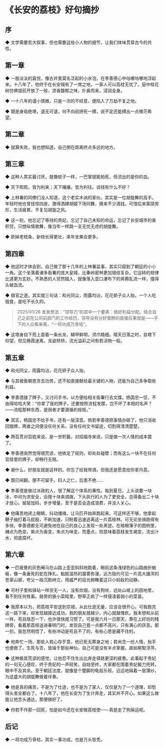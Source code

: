 # 《长安的荔枝》好句摘抄

## 序

◆ 文学需要宏大叙事，但也需要这些小人物的细节，让我们体味贯穿古今的共性。

## 第一章

◆ 一股淡淡的喜悦，像古井里莫名泛起的小水泡，在李善德心中咕嘟咕嘟地浮起来。十八年了，他终于在长安城有了一席之地，一家人可以高枕无忧了。庭中桂花树仿佛提前开放了一般，浓香馥郁之味，扑鼻而来，浸润全身。

◆ 一十八年的谨小慎微，只是一次的不经意，便陷入了万劫不复之地。

◆ 既是身临绝境，退无可退，何不向前拼死一搏，说不定还能搏出一点微茫希望。

## 第二章

◆ 就算失败，我也想知道，自己倒在距离终点多远的地方。

## 第三章

◆ 这种人其实最讨厌，就像蚊子一样，一巴掌就能拍死，但流出的是你的血。

◆ 天下熙熙，皆为利来；天下攘攘，皆为利往。谈钱有什么不好？

◆ 上林署的同僚们没人知道，这个老实木讷的家伙，其实是一位胡旋舞的高手。年轻时他也曾技惊四座，激得酒肆胡姬下场同舞，换来不少酒钱。可惜后来案牍劳形，生活疲累，不复见胡旋之风。

◆ 这一刻，他忘记了等待的贵妃，忘记了自己未知的命运，忘记了长安城市的香积贷，只想纵情歌舞，像当年一样跳一支无忧无虑的胡旋舞。

◆ 砍掉老枝条，新枝长得更壮，来年坐果会更多。

## 第四章

◆ 他这时才体会到，自己做了那十几年的上林署监事，其实只窥到了朝廷的小小一角。这个坐落着诸多衙署的庞大皇城，比秦岭密林更加错综复杂，它运转的规律比道更为玄妙。不熟悉的人贸然踏入，就像落入壶口瀑布下的奔腾乱流一样，撞得头破血流。

◆ 做官之道，其实就三句话：和光同尘，雨露均沾，花花轿子众人抬。一个人吃独食，是吃不长久的。

> 2025/01/26 发表想法：“领导力”的其中一个要素：做好利益分配。结合自己之前在公司前部门的工作经历，领导没有分好蛋糕的直接后果就是——手下的人众叛亲离，“一将功成万骨枯”。

◆ 这塔身自下而上盘着一条长龙，鳞甲鲜明，须爪精细。晴天日落之时，自塔下仰望，但见晚霞迷离，龙姿矫矫，流光溢彩之间有若活物一般。

## 第五章

◆ 和光同尘，雨露均沾，花花轿子众人抬。

◆ 与其被鱼朝恩贪去功劳，还不如直接献给最关键的人物，还能为自己多争取些利益。

◆ 李善德接了牌子，又讨问手书，以方便给相关衙署行去文牒。杨国忠一怔，不由得哈哈大笑：“你拿了我的牌子，还要按照流程发牒，岂不坏了本相的名声？——流程那种东西，是弱者才要遵循的规矩。”

◆ 其实，杨国忠不给手书，还有一层深意。倘若李善德把事情办砸了，他只消收回银牌，两者之间便没任何关系，没有任何文书留迹，切割得清清楚楚。

◆ 两百贯对百姓来说，是一世积蓄，对招福寺来说，只是做一次人情的成本罢了。

◆ 李善德突然觉得很荒谬，他依足了规则，却处处碰壁；而有这么一块不在任何官牍里的牌子，却畅行无阻。

◆ 谢什么，好朋友就是这样的。你忘了给我带酒，但我还是愿意给你拿丹荔。

◆ 既已闹翻，便不可留手。妇人之仁，后患不绝……

◆ 李善德是做过冰政的人，很了解这个体系的秉性。每到夏日，上头说要一块冰，中间为求安全，会按十块来调拨。下头执行的人为了更安全，总得备出二十块才放心。层层加码，步步增量，至于是否会造成浪费，并没人关心。

◆ 他痛苦地闭上眼睛，抖动缰绳，让马匹开始奔跑起来。可这样还不够，他拿起鞭子抽打着马屁股，不断加速，只盼着迅速逃离这一片荔枝林。可无论坐骑跑得有多快，李善德都无可避免地在自己的良心上发现一处黑迹。在格眼簿子的图例里，赭点为色变，紫点为香变，朱点为味变，而墨点，则意味着荔枝发生褐变，流出汁水，彻底腐坏。

## 第六章

◆ 一匹疲惫的灰色阉马在山路上歪歪斜斜地跑着，眼前这条浅绿色的山路曲折蜿蜒，像一条垂死的蛇在挣扎。黏腻温热的晨雾弥漫，远方隐约可见一片高大雄浑的苍翠山廓，夸父一般沉默峙立，用威严的目光俯瞰着这只小蚂蚁的动静。

◆ 可村子里和驿站一样空无一人，没有炊烟，没有狗吠，远处山坡上的田地里，看不到任何牲畜。路旁的狭小菜畦里，野草正疯了一样侵凌着弱小的菜苗。

◆ 我原本以为，把荔枝平安送到京城，从此仕途无量，应该会很开心。可我跑完这一路下来，却发现越接近成功，我的朋友就越少，内心就越愧疚。我本想和从前一样，苟且隐忍一下，也许很快就习惯了。可是我六月一日那天，靠在上好坊的残碑旁，看着那荔枝送进春明门时，发现自己竟一点都不高兴，只有满心的厌恶。那一刻，我忽然明悟了，有些冲动是苟且不了的，有些心思是藏不住的。

◆ 他奔忙一场，那些人若心存歹意，他已死无葬身之地；若尚念一份人情，抬手也便救了。生死与否，皆操于那些神仙，自己可是没有半点掌握，直如柳絮浮萍。

◆ 这种极其荒谬的感觉，让他忍不住生出比奔走驿路更深的疲惫。此事起于贵妃的一句无心感叹，终于贵妃的一声轻笑。自始至终，大家都在围着贵妃极力兜转，眼中不及其余。至于朝廷法度，就像是个蹩脚的龟兹乐班，远远地隔着一层薄纱，为这盛大的胡旋舞做着伴奏。

◆ 他是真的痛苦，不是为了仕途，也不是为了家人，仅仅是为了一个道理，却愁得头发全都白了。十八年了，他在长安为了生计奔走，其实并不开心。如果这么做能让他念头通达，那便做好了。

◆ 你若不作那一回死，怕是如今还在长安做荔枝使——真是走了狗屎运呢。

## 后记

◆ 一将功成万骨枯，其实一事功成，也是万头皆秃。
